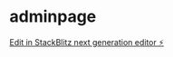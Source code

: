 # adminpage

[Edit in StackBlitz next generation editor ⚡️](https://stackblitz.com/~/github.com/meghasingh26/adminpage)